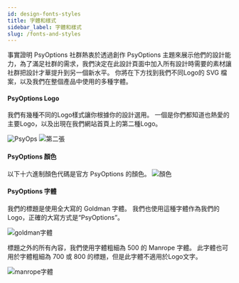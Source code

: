 ```yaml
---
id: design-fonts-styles
title: 字體和樣式
sidebar_label: 字體和樣式
slug: /fonts-and-styles
---
```


事實證明 PsyOptions 社群熱衷於透過創作 PsyOptions 主題來展示他們的設計能力，為了滿足社群的需求，我們決定在此設計頁面中加入所有設計時需要的素材讓社群把設計才華提升到另一個新水平。 你將在下方找到我們不同Logo的 SVG 檔案，以及我們在整個產品中使用的多種字體。

#### PsyOptions Logo
我們有幾種不同的Logo樣式讓你根據你的設計選用。 一個是你們都知道也熱愛的主要Logo，以及出現在我們網站首頁上的第二種Logo。

![PsyOps](/img/PsyOps.svg) ![第二張](/img/Secondary.svg)

#### PsyOptions 顏色
以下十六進制顏色代碼是官方 PsyOptions 的顏色。 ![顏色](/img/designers/PsyOptionsColors.png)

#### PsyOptions 字體
我們的標題是使用全大寫的 Goldman 字體。 我們也使用這種字體作為我們的Logo，正確的大寫方式是“PsyOptions”。

![goldman字體](/img/designers/goldman.png)

標題之外的所有內容，我們使用字體粗細為 500 的 Manrope 字體。 此字體也可用於字體粗細為 700 或 800 的標題，但是此字體不適用於Logo文字。

![manrope字體](/img/designers/manrope.png)
